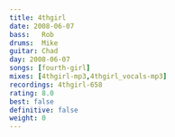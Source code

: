 ```yaml
---
title: 4thgirl
date: 2008-06-07
bass:	Rob
drums:	Mike
guitar:	Chad
day: 2008-06-07
songs: [fourth-girl]
mixes: [4thgirl-mp3,4thgirl_vocals-mp3]
recordings: 4thgirl-658
rating: 8.0
best: false
definitive: false
weight: 0
---
```

